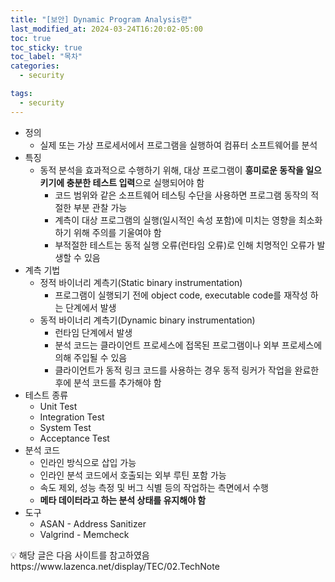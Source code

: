 ```yaml
---
title: "[보안] Dynamic Program Analysis란"
last_modified_at: 2024-03-24T16:20:02-05:00
toc: true
toc_sticky: true
toc_label: "목차"
categories:
  - security

tags:
  - security
---
```

- 정의
    - 실제 또는 가상 프로세서에서 프로그램을 실행하여 컴퓨터 소프트웨어를 분석
- 특징
    - 동적 분석을 효과적으로 수행하기 위해, 대상 프로그램이 **흥미로운 동작을 일으키기에 충분한 테스트 입력**으로 실행되어야 함
        - 코드 범위와 같은 소프트웨어 테스팅 수단을 사용하면 프로그램 동작의 적절한 부분 관찰 가능
        - 계측이 대상 프로그램의 실행(일시적인 속성 포함)에 미치는 영향을 최소화하기 위해 주의를 기울여야 함
        - 부적절한 테스트는 동적 실행 오류(런타임 오류)로 인해 치명적인 오류가 발생할 수 있음
- 계측 기법
    - 정적 바이너리 계측기(Static binary instrumentation)
        - 프로그램이 실행되기 전에 object code, executable code를 재작성 하는 단계에서 발생
    - 동적 바이너리 계측기(Dynamic binary instrumentation)
        - 런타임 단계에서 발생
        - 분석 코드는 클라이언트 프로세스에 접목된 프로그램이나 외부 프로세스에 의해 주입될 수 있음
        - 클라이언트가 동적 링크 코드를 사용하는 경우 동적 링커가 작업을 완료한 후에 분석 코드를 추가해야 함
- 테스트 종류
    - Unit Test
    - Integration Test
    - System Test
    - Acceptance Test
- 분석 코드
    - 인라인 방식으로 삽입 가능
    - 인라인 분석 코드에서 호출되는 외부 루틴 포함 가능
    - 속도 제외, 성능 측정 및 버그 식별 등의 작업하는 측면에서 수행
    - **메타 데이터라고 하는 분석 상태를 유지해야 함**
- 도구
    - ASAN - Address Sanitizer
    - Valgrind - Memcheck

<aside>
💡 해당 글은 다음 사이트를 참고하였음 https://www.lazenca.net/display/TEC/02.TechNote

</aside>
